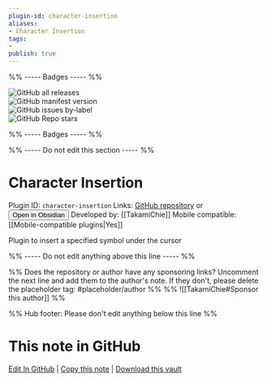 ```yaml
---
plugin-id: character-insertion
aliases:
- Character Insertion
tags: 
- 
publish: true
---
```


%% ----- Badges ----- %%

![GitHub all releases](https://img.shields.io/github/downloads/TakamiChie/Obsidian_CharacterInsertionPlugin/total?color=573E7A&logo=github&style=for-the-badge)   
![GitHub manifest version](https://img.shields.io/github/manifest-json/v/TakamiChie/Obsidian_CharacterInsertionPlugin?color=573E7A&logo=github&style=for-the-badge)   
![GitHub issues by-label](https://img.shields.io/github/issues/TakamiChie/Obsidian_CharacterInsertionPlugin/help%20wanted?color=573E7A&logo=github&style=for-the-badge)   
![GitHub Repo stars](https://img.shields.io/github/stars/TakamiChie/Obsidian_CharacterInsertionPlugin?color=573E7A&logo=github&style=for-the-badge)

%% ----- Badges ----- %%

%% ----- Do not edit this section ----- %%

# Character Insertion

Plugin ID: `character-insertion`
Links: [GitHub repository](https://github.com/TakamiChie/Obsidian_CharacterInsertionPlugin) or [<button id=HH>Open in Obsidian</button>](obsidian://show-plugin?id=character-insertion)
Developed by: [[TakamiChie]]
Mobile compatible: [[Mobile-compatible plugins|Yes]]

Plugin to insert a specified symbol under the cursor

%% ----- Do not edit anything above this line ----- %% 

%% Does the repository or author have any sponsoring links? Uncomment the next line and add them to the author's note. If they don't, please delete the placeholder tag: #placeholder/author %%
%% ![[TakamiChie#Sponsor this author]] %%

%% Hub footer: Please don't edit anything below this line %%

# This note in GitHub

<span class="git-footer">[Edit In GitHub](https://github.dev/obsidian-community/obsidian-hub/blob/main/02%20-%20Community%20Expansions/02.05%20All%20Community%20Expansions/Plugins/character-insertion.md "git-hub-edit-note") | [Copy this note](https://raw.githubusercontent.com/obsidian-community/obsidian-hub/main/02%20-%20Community%20Expansions/02.05%20All%20Community%20Expansions/Plugins/character-insertion.md "git-hub-copy-note") | [Download this vault](https://github.com/obsidian-community/obsidian-hub/archive/refs/heads/main.zip "git-hub-download-vault") </span>
